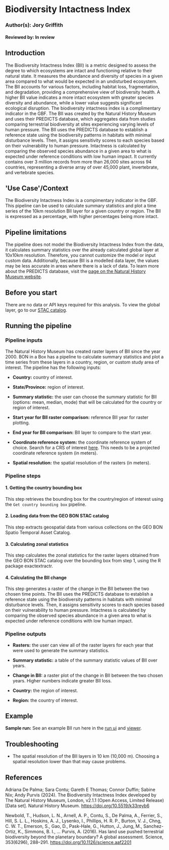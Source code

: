 # Biodiversity Intactness Index
### Author(s): Jory Griffith
#### Reviewed by: In review

## Introduction
The Biodiversity Intactness Index (BII) is a metric designed to assess the degree to which ecosystems are intact and functioning relative to their natural state. It measures the abundance and diversity of species in a given area compared to what would be expected in an undisturbed ecosystem. The BII accounts for various factors, including habitat loss, fragmentation, and degradation, providing a comprehensive view of biodiversity health. A higher BII value indicates a more intact ecosystem with greater species diversity and abundance, while a lower value suggests significant ecological disruption. The biodiversity intactness index is a complimentary indicator in the GBF. The BII was created by the Natural History Museum and uses their PREDICTS database, which aggregates data from studies comparing terrestrial biodiversity at sites experiencing varying levels of human pressure. The BII uses the PREDICTS database to establish a reference state using the biodiversity patterns in habitats with minimal disturbance levels. Then, it assigns sensitivity scores to each species based on their vulnerability to human pressure. Intactness is calculated by comparing the observed species abundance in a given area to what is expected under reference conditions with low human impact. It currently contains over 3 million records from more than 26,000 sites across 94 countries, representing a diverse array of over 45,000 plant, invertebrate, and vertebrate species.

## 'Use Case'/Context
The Biodiversity Intactness Index is a compimentary indicator in the GBF. This pipeline can be used to calculate summary statistics and plot a time series of the 10km resolution BII layer for a given country or region. The BII is expressed as a percentage, with higher percentages being more intact.

## Pipeline limitations
The pipeline does not model the Biodiversity Intactness Index from the data, it calculates summary statistics over the already calculated global layer at 10x10km resolution. Therefore, you cannot customize the model or input custom data. Additionally, because BII is a modelled data layer, the values may be less accurate in areas where there is a lack of data. To learn more about the PREDICTS database, visit the [page on the Natural History Museum website](https://www.nhm.ac.uk/our-science/research/projects/predicts/science.html).

## Before you start
There are no data or API keys required for this analysis. To view the global layer, go to our [STAC catalog](https://stac.geobon.org/viewer/bii_nhm/bii_nhm_10km_2020).

## Running the pipeline

### Pipeline inputs
The Natural History Museum has created raster layers of BII since the year 2000. BON in a Box has a pipeline to calculate summary statistics and plot a time series from these layers in a country, region, or custom study area of interest. The pipeline has the following inputs:

- **Country:** country of interest.

- **State/Province:** region of interest.

- **Summary statistic:** the user can choose the summary statistic for BII (options: mean, median, mode) that will be calculated for the country or region of interest.

- **Start year for BII raster comparison:** reference BII year for raster plotting.

- **End year for BII comparison:** BII layer to compare to the start year.

- **Coordinate reference system:** the coordinate reference system of choice. Search for a CRS of interest [here](https://epsg.io/). This needs to be a projected coordinate reference system (in meters).

- **Spatial resolution:** the spatial resolution of the rasters (in meters).

### Pipeline steps

#### **1. Getting the country bounding box**
This step retrieves the bounding box for the country/region of interest using the `Get country bounding box` pipeline.

#### **2. Loading data from the GEO BON STAC catalog**
This step extracts geospatial data from various collections on the GEO BON Spatio Temporal Asset Catalog.

#### **3. Calculating zonal statistics**
This step calculates the zonal statistics for the raster layers obtained from the GEO BON STAC catalog over the bounding box from step 1, using the R package exactextractr.

#### **4. Calculating the BII change**
This step generates a raster of the change in the BII between the two chosen time points. The BII uses the PREDICTS database to establish a reference state using the biodiversity patterns in habitats with minimal disturbance levels. Then, it assigns sensitivity scores to each species based on their vulnerability to human pressure. Intactness is calculated by comparing the observed species abundance in a given area to what is expected under reference conditions with low human impact.

### Pipeline outputs

- **Rasters:** the user can view all of the raster layers for each year that were used to generate the summary statistics.

- **Summary statistic:** a table of the summary statistic values of BII over years.

- **Change in BII:** a raster plot of the change in BII between the two chosen years. Higher numbers indicate greater BII loss.

- **Country:** the region of interest.

- **Region:** the country of interest.

## Example
**Sample run:** See an example BII run here in the [run ui](https://pipelines-results.geobon.org/pipeline-form/BII%3EBII/5411ef9f7f4b1444a865a05acee4e136) and [viewer](https://pipelines-results.geobon.org/viewer/BII%3EBII%3E5411ef9f7f4b1444a865a05acee4e136).

## Troubleshooting
- The spatial resolution of the BII layers in 10 km (10,000 m). Choosing a spatial resolution lower than that may cause problems.

## References
Adriana De Palma; Sara Contu; Gareth E Thomas; Connor Duffin; Sabine Nix; Andy Purvis (2024). The Biodiversity Intactness Index developed by The Natural History Museum, London, v2.1.1 (Open Access, Limited Release) [Data set]. Natural History Museum. https://doi.org/10.5519/k33reyb6

Newbold, T., Hudson, L. N., Arnell, A. P., Contu, S., De Palma, A., Ferrier, S., Hill, S. L. L., Hoskins, A. J., Lysenko, I., Phillips, H. R. P., Burton, V. J., Chng, C. W. T., Emerson, S., Gao, D., Pask-Hale, G., Hutton, J., Jung, M., Sanchez-Ortiz, K., Simmons, B. I., … Purvis, A. (2016). Has land use pushed terrestrial biodiversity beyond the planetary boundary? A global assessment. Science, 353(6296), 288–291. https://doi.org/10.1126/science.aaf2201



